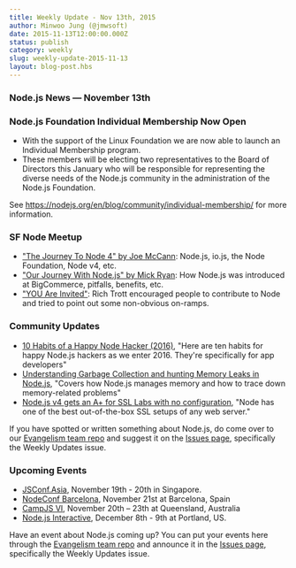 ```yaml
---
title: Weekly Update - Nov 13th, 2015
author: Minwoo Jung (@jmwsoft)
date: 2015-11-13T12:00:00.000Z
status: publish
category: weekly
slug: weekly-update-2015-11-13
layout: blog-post.hbs
---
```


### Node.js News — November 13th

### Node.js Foundation Individual Membership Now Open

* With the support of the Linux Foundation we are now able to launch an Individual Membership program.
* These members will be electing two representatives to the Board of Directors this January who will be responsible for representing the diverse needs of the Node.js community in the administration of the Node.js Foundation.

See https://nodejs.org/en/blog/community/individual-membership/ for more information.

### SF Node Meetup

* ["The Journey To Node 4" by Joe McCann](https://www.youtube.com/watch?v=jZpnF0zOSvY): Node.js, io.js, the Node Foundation, Node v4, etc.
* ["Our Journey With Node.js" by Mick Ryan](https://www.youtube.com/watch?v=uFY_p1YZ2cE): How Node.js was introduced at BigCommerce, pitfalls, benefits, etc.
* ["YOU Are Invited"](https://www.youtube.com/watch?v=1F8F-EbdX40): Rich Trott encouraged people to contribute to Node and tried to point out some non-obvious on-ramps.

### Community Updates

* [10 Habits of a Happy Node Hacker (2016)](http://blog.heroku.com/archives/2015/11/10/node-habits-2016), "Here are ten habits for happy Node.js hackers as we enter 2016. They're specifically for app developers"
* [Understanding Garbage Collection and hunting Memory Leaks in Node.js](http://apmblog.dynatrace.com/2015/11/04/understanding-garbage-collection-and-hunting-memory-leaks-in-node-js/), "Covers how Node.js manages memory and how to trace down memory-related problems"
* [Node.js v4 gets an A+ for SSL Labs with no configuration](https://certsimple.com/blog/node-js-ssl-labs), "Node has one of the best out-of-the-box SSL setups of any web server."

If you have spotted or written something about Node.js, do come over to our [Evangelism team repo](https://github.com/nodejs/evangelism) and suggest it on the [Issues page](https://github.com/nodejs/evangelism/issues/191), specifically the Weekly Updates issue.

### Upcoming Events

* [JSConf.Asia](http://2015.jsconf.asia/), November 19th - 20th in Singapore.
* [NodeConf Barcelona](https://ti.to/barcelonajs/nodeconf-barcelona-2015), November 21st at Barcelona, Spain
* [CampJS VI](http://vi.campjs.com), November 20th – 23th at Queensland, Australia
* [Node.js Interactive](http://events.linuxfoundation.org/events/node-interactive), December 8th - 9th at Portland, US.

Have an event about Node.js coming up? You can put your events here through the [Evangelism team repo](https://github.com/nodejs/evangelism) and announce it in the [Issues page](https://github.com/nodejs/evangelism/issues/191), specifically the Weekly Updates issue.

